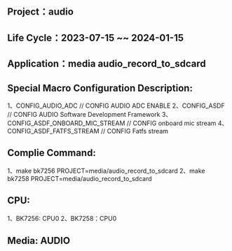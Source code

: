 ## Project：audio

## Life Cycle：2023-07-15 ~~ 2024-01-15

## Application：media audio_record_to_sdcard

## Special Macro Configuration Description:
1、CONFIG_AUDIO_ADC          			// CONFIG AUDIO ADC ENABLE
2、CONFIG_ASDF       					// CONFIG AUDIO Software Development Framework
3、CONFIG_ASDF_ONBOARD_MIC_STREAM       // CONFIG onboard mic stream
4、CONFIG_ASDF_FATFS_STREAM				// CONFIG Fatfs stream

## Complie Command:	
1、make bk7256 PROJECT=media/audio_record_to_sdcard
2、make bk7258 PROJECT=media/audio_record_to_sdcard

## CPU:
1、BK7256: CPU0
2、BK7258：CPU0

## Media: AUDIO
